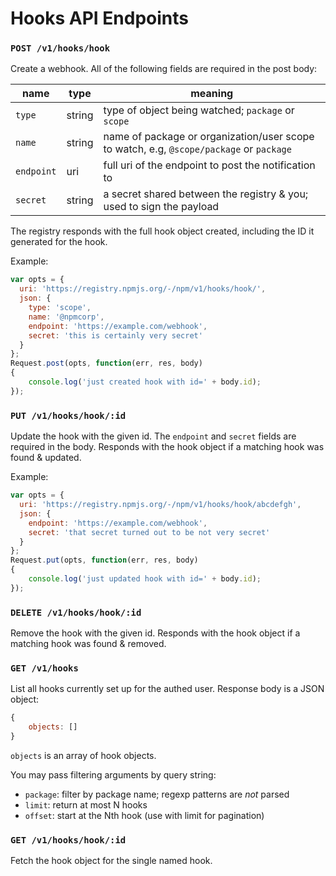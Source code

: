 # Hooks API Endpoints

### `POST /v1/hooks/hook`

Create a webhook. All of the following fields are required in the post body:

| name | type | meaning |
| ---- | ---- | ------- |
| `type` | string | type of object being watched; `package` or `scope` |
| `name` | string | name of package or organization/user scope to watch, e.g, `@scope/package` or `package` |
| `endpoint` | uri | full uri of the endpoint to post the notification to |
| `secret` | string | a secret shared between the registry & you; used to sign the payload |

The registry responds with the full hook object created, including the ID it generated for the hook.

Example:

```js
var opts = {
  uri: 'https://registry.npmjs.org/-/npm/v1/hooks/hook/',
  json: {
    type: 'scope',
    name: '@npmcorp',
    endpoint: 'https://example.com/webhook',
    secret: 'this is certainly very secret'
  }
};
Request.post(opts, function(err, res, body)
{
    console.log('just created hook with id=' + body.id);
});
```

### `PUT /v1/hooks/hook/:id`

Update the hook with the given id. The `endpoint` and `secret` fields are required in the body. Responds with the hook object if a matching hook was found & updated.

Example:

```js
var opts = {
  uri: 'https://registry.npmjs.org/-/npm/v1/hooks/hook/abcdefgh',
  json: {
    endpoint: 'https://example.com/webhook',
    secret: 'that secret turned out to be not very secret'
  }
};
Request.put(opts, function(err, res, body)
{
    console.log('just updated hook with id=' + body.id);
});
```

### `DELETE /v1/hooks/hook/:id`

Remove the hook with the given id. Responds with the hook object if a matching hook was found & removed.

### `GET /v1/hooks`

List all hooks currently set up for the authed user. Response body is a JSON object:

```js
{
    objects: []
}
```

`objects` is an array of hook objects.

You may pass filtering arguments by query string:

* `package`: filter by package name; regexp patterns are *not* parsed
* `limit`: return at most N hooks
* `offset`: start at the Nth hook (use with limit for pagination)

### `GET /v1/hooks/hook/:id`

Fetch the hook object for the single named hook.

